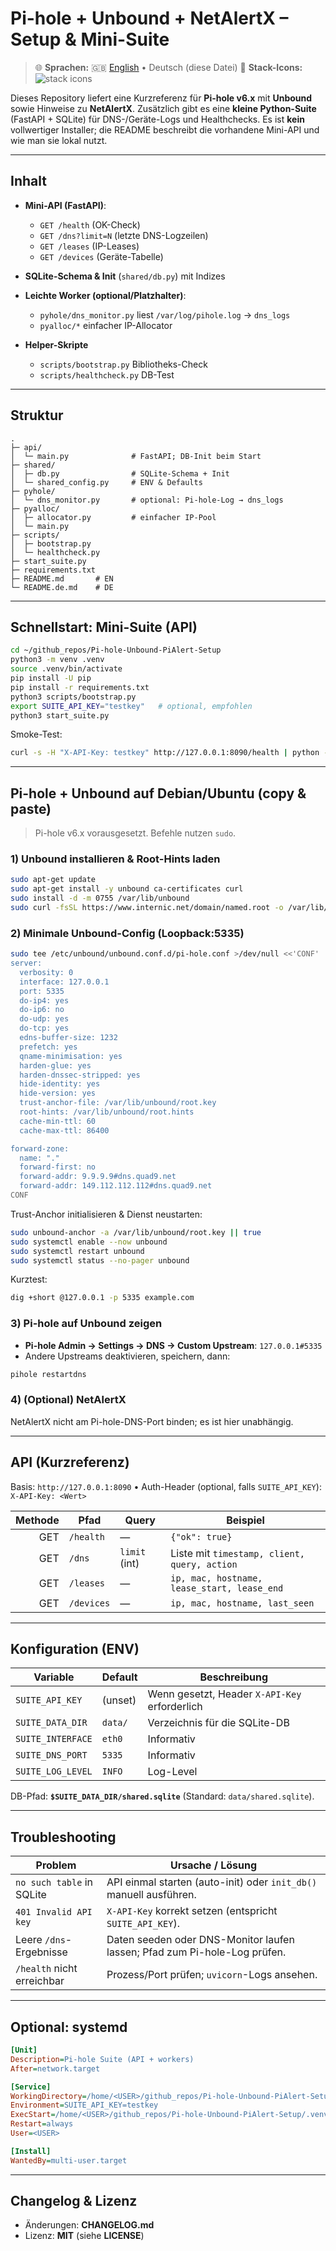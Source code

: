 # Pi-hole + Unbound + NetAlertX – Setup & Mini-Suite

> 🌐 **Sprachen:** 🇬🇧 [English](README.md) • Deutsch (diese Datei)
> 🧰 **Stack-Icons:** <img src="https://skillicons.dev/icons?i=linux,debian,ubuntu,raspberrypi,bash,python,fastapi,sqlite,docker" alt="stack icons" />

Dieses Repository liefert eine Kurzreferenz für **Pi-hole v6.x** mit **Unbound** sowie Hinweise zu **NetAlertX**. Zusätzlich gibt es eine **kleine Python-Suite** (FastAPI + SQLite) für DNS-/Geräte-Logs und Healthchecks.
Es ist **kein** vollwertiger Installer; die README beschreibt die vorhandene Mini-API und wie man sie lokal nutzt.

---

## Inhalt

* **Mini-API (FastAPI)**:

  * `GET /health` (OK-Check)
  * `GET /dns?limit=N` (letzte DNS-Logzeilen)
  * `GET /leases` (IP-Leases)
  * `GET /devices` (Geräte-Tabelle)
* **SQLite-Schema & Init** (`shared/db.py`) mit Indizes
* **Leichte Worker (optional/Platzhalter)**:

  * `pyhole/dns_monitor.py` liest `/var/log/pihole.log` → `dns_logs`
  * `pyalloc/*` einfacher IP-Allocator
* **Helper-Skripte**

  * `scripts/bootstrap.py` Bibliotheks-Check
  * `scripts/healthcheck.py` DB-Test

---

## Struktur

```
.
├─ api/
│  └─ main.py              # FastAPI; DB-Init beim Start
├─ shared/
│  ├─ db.py                # SQLite-Schema + Init
│  └─ shared_config.py     # ENV & Defaults
├─ pyhole/
│  └─ dns_monitor.py       # optional: Pi-hole-Log → dns_logs
├─ pyalloc/
│  ├─ allocator.py         # einfacher IP-Pool
│  └─ main.py
├─ scripts/
│  ├─ bootstrap.py
│  └─ healthcheck.py
├─ start_suite.py
├─ requirements.txt
├─ README.md       # EN
└─ README.de.md    # DE
```

---

## Schnellstart: Mini-Suite (API)

```bash
cd ~/github_repos/Pi-hole-Unbound-PiAlert-Setup
python3 -m venv .venv
source .venv/bin/activate
pip install -U pip
pip install -r requirements.txt
python3 scripts/bootstrap.py
export SUITE_API_KEY="testkey"   # optional, empfohlen
python3 start_suite.py
```

Smoke-Test:

```bash
curl -s -H "X-API-Key: testkey" http://127.0.0.1:8090/health | python -m json.tool
```

---

## Pi-hole + Unbound auf Debian/Ubuntu (copy & paste)

> Pi-hole v6.x vorausgesetzt. Befehle nutzen `sudo`.

### 1) Unbound installieren & Root-Hints laden

```bash
sudo apt-get update
sudo apt-get install -y unbound ca-certificates curl
sudo install -d -m 0755 /var/lib/unbound
sudo curl -fsSL https://www.internic.net/domain/named.root -o /var/lib/unbound/root.hints
```

### 2) Minimale Unbound-Config (Loopback:5335)

```bash
sudo tee /etc/unbound/unbound.conf.d/pi-hole.conf >/dev/null <<'CONF'
server:
  verbosity: 0
  interface: 127.0.0.1
  port: 5335
  do-ip4: yes
  do-ip6: no
  do-udp: yes
  do-tcp: yes
  edns-buffer-size: 1232
  prefetch: yes
  qname-minimisation: yes
  harden-glue: yes
  harden-dnssec-stripped: yes
  hide-identity: yes
  hide-version: yes
  trust-anchor-file: /var/lib/unbound/root.key
  root-hints: /var/lib/unbound/root.hints
  cache-min-ttl: 60
  cache-max-ttl: 86400

forward-zone:
  name: "."
  forward-first: no
  forward-addr: 9.9.9.9#dns.quad9.net
  forward-addr: 149.112.112.112#dns.quad9.net
CONF
```

Trust-Anchor initialisieren & Dienst neustarten:

```bash
sudo unbound-anchor -a /var/lib/unbound/root.key || true
sudo systemctl enable --now unbound
sudo systemctl restart unbound
sudo systemctl status --no-pager unbound
```

Kurztest:

```bash
dig +short @127.0.0.1 -p 5335 example.com
```

### 3) Pi-hole auf Unbound zeigen

* **Pi-hole Admin → Settings → DNS → Custom Upstream**: `127.0.0.1#5335`
* Andere Upstreams deaktivieren, speichern, dann:

```bash
pihole restartdns
```

### 4) (Optional) NetAlertX

NetAlertX nicht am Pi-hole-DNS-Port binden; es ist hier unabhängig.

---

## API (Kurzreferenz)

Basis: `http://127.0.0.1:8090` • Auth-Header (optional, falls `SUITE_API_KEY`): `X-API-Key: <Wert>`

| Methode | Pfad       | Query         | Beispiel                                     |
| ------: | ---------- | ------------- | -------------------------------------------- |
|     GET | `/health`  | —             | `{"ok": true}`                               |
|     GET | `/dns`     | `limit` (int) | Liste mit `timestamp, client, query, action` |
|     GET | `/leases`  | —             | `ip, mac, hostname, lease_start, lease_end`  |
|     GET | `/devices` | —             | `ip, mac, hostname, last_seen`               |

---

## Konfiguration (ENV)

| Variable          | Default | Beschreibung                                  |
| ----------------- | ------- | --------------------------------------------- |
| `SUITE_API_KEY`   | (unset) | Wenn gesetzt, Header `X-API-Key` erforderlich |
| `SUITE_DATA_DIR`  | `data/` | Verzeichnis für die SQLite-DB                 |
| `SUITE_INTERFACE` | `eth0`  | Informativ                                    |
| `SUITE_DNS_PORT`  | `5335`  | Informativ                                    |
| `SUITE_LOG_LEVEL` | `INFO`  | Log-Level                                     |

DB-Pfad: **`$SUITE_DATA_DIR/shared.sqlite`** (Standard: `data/shared.sqlite`).

---

## Troubleshooting

| Problem                    | Ursache / Lösung                                                          |
| -------------------------- | ------------------------------------------------------------------------- |
| `no such table` in SQLite  | API einmal starten (auto-init) oder `init_db()` manuell ausführen.        |
| `401 Invalid API key`      | `X-API-Key` korrekt setzen (entspricht `SUITE_API_KEY`).                  |
| Leere `/dns`-Ergebnisse    | Daten seeden oder DNS-Monitor laufen lassen; Pfad zum Pi-hole-Log prüfen. |
| `/health` nicht erreichbar | Prozess/Port prüfen; `uvicorn`-Logs ansehen.                              |

---

## Optional: systemd

```ini
[Unit]
Description=Pi-hole Suite (API + workers)
After=network.target

[Service]
WorkingDirectory=/home/<USER>/github_repos/Pi-hole-Unbound-PiAlert-Setup
Environment=SUITE_API_KEY=testkey
ExecStart=/home/<USER>/github_repos/Pi-hole-Unbound-PiAlert-Setup/.venv/bin/python start_suite.py
Restart=always
User=<USER>

[Install]
WantedBy=multi-user.target
```

---

## Changelog & Lizenz

* Änderungen: **CHANGELOG.md**
* Lizenz: **MIT** (siehe **LICENSE**)
